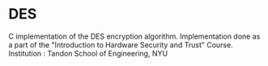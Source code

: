 # DES
C implementation of the DES encryption algorithm.
Implementation done as a part of the "Introduction to Hardware Security and Trust" Course.
Institution : Tandon School of Engineering, NYU
